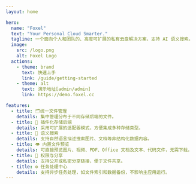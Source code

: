 ```yaml
---
layout: home

hero:
  name: "Foxel"
  text: "Your Personal Cloud Smarter."
  tagline: 一个面向个人和团队的、高度可扩展的私有云盘解决方案，支持 AI 语义搜索。
  image:
    src: /logo.png
    alt: Foxel Logo
  actions:
    - theme: brand
      text: 快速上手
      link: /guide/getting-started
    - theme: alt
      text: 演示地址[admin/admin]
      link: https://demo.foxel.cc

features:
  - title: 🗂️统一文件管理
    details: 集中管理分布于不同存储后端的文件。
  - title: 🔌 插件化存储后端
    details: 采用可扩展的适配器模式，方便集成多种存储类型。
  - title: 🧠 语义搜索
    details: 支持自然语言描述搜索图片、文档等非结构化数据内容。
  - title: 👁️ 内置文件预览
    details: 可直接预览图片、视频、PDF、Office 文档及文本、代码文件，无需下载。
  - title: 🤝 权限与分享
    details: 支持公开或私密分享链接，便于文件共享。
  - title: ⚙️ 任务处理中心
    details: 支持异步任务处理，如文件索引和数据备份，不影响主应用运行。
---
```


